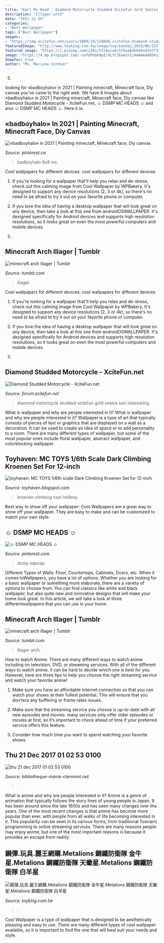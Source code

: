 ```yaml
---
title: "Karl Mc Head : Diamond Motorcycle Studded Xcitefun Gold Seelos Karl Interesting"
description: "Illager arch"
date: "2021-11-14"
categories:
- "Best Wallpaper"
tags: ["Best Wallpaper"]
images:
- "https://img.xcitefun.net/users/2009/10/120048,xcitefun-diamond-studded-motorcycle-1.jpg"
featuredImage: "http://www.toyking.com.tw/image/toy/bandai/2018/06/225759.jpg"
featured_image: "https://i.pinimg.com/236x/5f/8a/a0/5f8aa04b049443bff3496224b78b553b.jpg"
image: "https://4.bp.blogspot.com/-nefdPUGe9pI/VLfC7EwmyrI/AAAAAAAB5Ks/SKcGtAWtjYM/s1600/811_Kroenen.jpg"
ShowToc: true
author: "Ms. Mariana Cormier"
---
```



5.

	

		
looking for «badboyhalo» in 2021 | Painting minecraft, Minecraft face, Diy canvas you've came to the right web. We have 8 Images about «badboyhalo» in 2021 | Painting minecraft, Minecraft face, Diy canvas like Diamond Studded Motorcycle - XciteFun.net, ☺︎︎ DSMP MC HEADS ☺︎︎ and also ☺︎︎ DSMP MC HEADS ☺︎︎. Here it is:
		
    
## «badboyhalo» In 2021 | Painting Minecraft, Minecraft Face, Diy Canvas

<img loading=lazy src="https://i.pinimg.com/originals/81/98/c2/8198c250266eae66f8f939e1588b0c9b.png" onerror="this.onerror=null;this.src='https://tse1.mm.bing.net/th?id=OIP.CJXMv4FG98_2U9K9tJLdZAHaHa&amp;pid=15.1';" alt="«badboyhalo» in 2021 | Painting minecraft, Minecraft face, Diy canvas">

_Source: pinterest.ca_

>badboyhalo 8x8 mc. 

	

Cool wallpapers for different devices:
cool wallpapers for different devices 

1. If you're looking for a wallpaper that'll help you relax and de-stress, check out this calming image from Cool Wallpaper by WPBakery. It's designed to support any device resolutions (2, 3 or 4k), so there's no need to be afraid to try it out on your favorite phone or computer.

2. If you love the idea of having a desktop wallpaper that will look great on any device, then take a look at this one from androidOSWALLPAPER. It's designed specifically for Android devices and supports high resolution resolutions, so it looks great on even the most powerful computers and mobile devices.

3.

    
## Minecraft Arch Illager | Tumblr

<img loading=lazy src="https://64.media.tumblr.com/b73c4222b94eed685b566d530af6ce91/caa143c4e2a12d71-c4/s640x960/5bbafe2bd7abefbe1699180a28fc74b8fb369b5a.jpg" onerror="this.onerror=null;this.src='https://tse4.mm.bing.net/th?id=OIP.Y9h0PXLkTELKBBcR0UfrOwHaJ3&amp;pid=15.1';" alt="minecraft arch illager | Tumblr">

_Source: tumblr.com_

>illager. 

	

Cool wallpapers for different devices:
cool wallpapers for different devices 

1. If you're looking for a wallpaper that'll help you relax and de-stress, check out this calming image from Cool Wallpaper by WPBakery. It's designed to support any device resolutions (2, 3 or 4k), so there's no need to be afraid to try it out on your favorite phone or computer.

2. If you love the idea of having a desktop wallpaper that will look great on any device, then take a look at this one from androidOSWALLPAPER. It's designed specifically for Android devices and supports high resolution resolutions, so it looks great on even the most powerful computers and mobile devices.

3.

    
## Diamond Studded Motorcycle - XciteFun.net

<img loading=lazy src="https://img.xcitefun.net/users/2009/10/120048,xcitefun-diamond-studded-motorcycle-1.jpg" onerror="this.onerror=null;this.src='https://tse3.mm.bing.net/th?id=OIP.29sXuoZJGUBwyQzFkr1YNgAAAA&amp;pid=15.1';" alt="Diamond Studded Motorcycle - XciteFun.net">

_Source: forum.xcitefun.net_

>diamond motorcycle studded xcitefun gold seelos karl interesting. 

	

What is wallpaper and why are people interested in it?
What is wallpaper and why are people interested in it?
Wallpaper is a type of art that typically consists of pieces of text or graphics that are displayed on a wall as a decoration. It can be used to create an idea of space or to add personality to a room. There are many different types of wallpaper, but some of the most popular ones include floral wallpaper, abstract wallpaper, and colorblocking wallpaper.

    
## Toyhaven: MC TOYS 1/6th Scale Dark Climbing Kroenen Set For 12-inch

<img loading=lazy src="https://4.bp.blogspot.com/-nefdPUGe9pI/VLfC7EwmyrI/AAAAAAAB5Ks/SKcGtAWtjYM/s1600/811_Kroenen.jpg" onerror="this.onerror=null;this.src='https://tse4.mm.bing.net/th?id=OIP.JlEjtz77hwVIDMuZ3G4edgHaLF&amp;pid=15.1';" alt="toyhaven: MC TOYS 1/6th scale Dark Climbing Kroenen Set for 12-inch">

_Source: toyhaven.blogspot.com_

>kroenen climbing nazi hellboy. 

	

Best way to show off your wallpaper:
Cool Wallpapers are a great way to show off your wallpaper. They are easy to make and can be customized to match your own style.

    
## ☺︎︎ DSMP MC HEADS ☺︎︎

<img loading=lazy src="https://i.pinimg.com/236x/5f/8a/a0/5f8aa04b049443bff3496224b78b553b.jpg" onerror="this.onerror=null;this.src='https://tse1.mm.bing.net/th?id=OIP.48qgsB13mp-TIgVpWlvVpwAAAA&amp;pid=15.1';" alt="☺︎︎ DSMP MC HEADS ☺︎︎">

_Source: pinterest.com_

>dsmp sapnap. 

	

Different Types of Walls: Floor, Countertops, Cabinets, Doors, etc.
When it comes toWallpapers, you have a lot of options. Whether you are looking for a basic wallpaper or something more elaborate, there are a variety of options to choose from. You can find classics like white and black wallpaper, but also quite new and innovative designs that will make your home look great. In this article, we will take a look at three differentwallpapers that you can use in your home.

    
## Minecraft Arch Illager | Tumblr

<img loading=lazy src="https://64.media.tumblr.com/902851191b77f25f869732fc7f03173a/eb79964bbfd9f0fe-31/s500x750/a542fabe91ef4c9134b648470cf8cb8c4ecde1f7.png" onerror="this.onerror=null;this.src='https://tse1.mm.bing.net/th?id=OIP.uXMp11Wp2cKs2yJc1yB93gHaK0&amp;pid=15.1';" alt="minecraft arch illager | Tumblr">

_Source: tumblr.com_

>illager arch. 

	

How to watch Anime: There are many different ways to watch anime including on television, DVD, or streaming services.
With all of the different ways to watch anime, it can be hard to decide which one is best for you. However, here are three tips to help you choose the right streaming service and watch your favorite anime!
1. Make sure you have an affordable internet connection so that you can watch your shows at their fullest potential. This will ensure that you don’tera any buffering or frame rates issues.

2. Make sure that the streaming service you choose is up-to-date with all new episodes and movies. many services only offer older episodes or movies at first, so it’s important to check ahead of time if your preferred service offers this feature.

3. Consider how much time you want to spend watching your favorite shows.

    
## Thu 21 Dec 2017 01 02 53 0100

<img loading=lazy src="https://websvc.afi-sa.net/afi_opac_services/images/jaquettes/0/0/4/3/thumbs/43757.jpeg" onerror="this.onerror=null;this.src='https://tse1.mm.bing.net/th?id=OIP.fBYalO3DyaEJw051YoBvCwAAAA&amp;pid=15.1';" alt="thu 21 dec 2017 01 02 53 0100">

_Source: bibliotheque-mairie-clermont.net_

>. 

	

What is anime and why are people interested in it?
Anime is a genre of animation that typically follows the story lines of young people in Japan. It has been around since the late 1800s and has seen many changes over the years. One of the most recent changes is that anime has become more popular than ever, with people from all walks of life becoming interested in it. This popularity can be seen in its various forms, from traditional Toonami programming to online streaming services. There are many reasons people may enjoy anime, but one of the most important reasons is because it provides an escape from reality.

    
## 鋼彈.玩具.麗王網購.Metalions 鋼鐵防衛隊 金牛星.Metalions 鋼鐵防衛隊 天蠍星.Metalions 鋼鐵防衛隊 白羊星

<img loading=lazy src="http://www.toyking.com.tw/image/toy/bandai/2018/06/225759.jpg" onerror="this.onerror=null;this.src='https://tse2.mm.bing.net/th?id=OIP.NcDRHa7uavekl4N5EqYVPAAAAA&amp;pid=15.1';" alt="鋼彈.玩具.麗王網購.Metalions 鋼鐵防衛隊 金牛星.Metalions 鋼鐵防衛隊 天蠍星.Metalions 鋼鐵防衛隊 白羊星">

_Source: toyking.com.tw_

>. 

	

Cool Wallpaper is a type of wallpaper that is designed to be aesthetically pleasing and easy to use. There are many different types of cool wallpaper available, so it is important to find the one that will best suit your needs and style.

